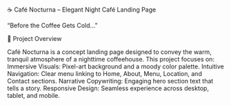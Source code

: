 ☕ Café Nocturna – Elegant Night Café Landing Page

   

“Before the Coffee Gets Cold...”

🎯 Project Overview

Café Nocturna is a concept landing page designed to convey the warm, tranquil atmosphere of a nighttime coffeehouse. This project focuses on:
Immersive Visuals: Pixel-art background and a moody color palette.
Intuitive Navigation: Clear menu linking to Home, About, Menu, Location, and Contact sections.
Narrative Copywriting: Engaging hero section text that tells a story.
Responsive Design: Seamless experience across desktop, tablet, and mobile.
